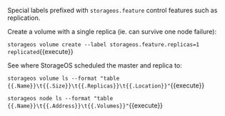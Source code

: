 Special labels prefixed with `storageos.feature` control features such as replication.

Create a volume with a single replica (ie. can survive one node failure):

`storageos volume create --label storageos.feature.replicas=1 replicated`{{execute}}

See where StorageOS scheduled the master and replica to:

`storageos volume ls --format "table {{.Name}}\t{{.Size}}\t{{.Replicas}}\t{{.Location}}"`{{execute}}

`storageos node ls --format "table {{.Name}}\t{{.Address}}\t{{.Volumes}}"`{{execute}}

